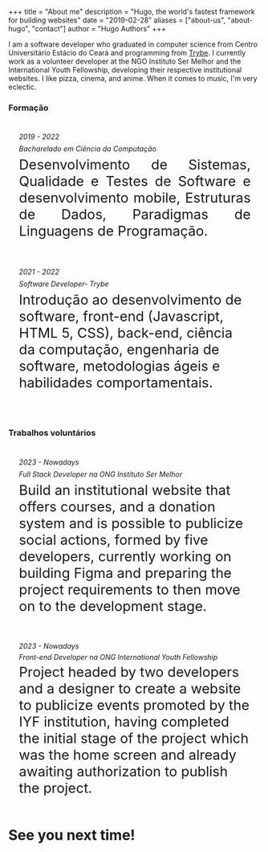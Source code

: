 +++
title = "About me"
description = "Hugo, the world's fastest framework for building websites"
date = "2019-02-28"
aliases = ["about-us", "about-hugo", "contact"]
author = "Hugo Authors"
+++

I am a software developer who graduated in computer science from Centro Universitário Estácio do Ceará and programming from [Trybe](https://www.betrybe.com/). I currently work as a volunteer developer at the NGO Instituto Ser Melhor and the International Youth Fellowship, developing their respective institutional websites. I like pizza, cinema, and anime. When it comes to music, I'm very eclectic.


### Formação

<div style='border:1px solid white; border-radius: 10px; padding: 15px; margin-bottom: 10px;'>
<p style='margin: 7px 5px;font-style: italic'>2019 - 2022</p>

<h6 style='margin: 7px 5px;'>Bacharelado em Ciência da Computação</h6>

<p style='margin: 7px 5px; font-size: 1.7rem;  text-align: justify'>
    Desenvolvimento de Sistemas, Qualidade e Testes de Software e desenvolvimento mobile, Estruturas de Dados, Paradigmas de Linguagens de Programação.  
</p>
</div>


<div style='border:1px solid white; border-radius: 10px; padding: 15px; margin-bottom: 50px'>
<p style='margin: 7px 5px;font-style: italic'>2021 - 2022</p>

<h6 style='margin: 7px 5px;'>Software Developer- Trybe</h6>

<p style='margin: 7px 5px; font-size: 1.7rem'>
    Introdução ao desenvolvimento de software, front-end (Javascript, HTML 5, CSS), back-end, ciência da computação, engenharia de software, metodologias ágeis e habilidades comportamentais. 
</p>
</div>  

### Trabalhos voluntários

<div style='border:1px solid white; border-radius: 10px; padding: 15px; margin-bottom: 10px'>
<p style='margin: 7px 5px;font-style: italic'>2023 - Nowadays</p>

<h6 style='margin: 7px 5px;'>Full Stack Developer na ONG Instituto Ser Melhor</h6>

<p style='margin: 7px 5px; font-size: 1.7rem'>
    Build an institutional website that offers courses, and a donation system and is possible to publicize social actions, formed by five developers, currently working on building Figma and preparing the project requirements to then move on to the development stage. 
</p>
</div>


<div style='border:1px solid white; border-radius: 10px; padding: 15px'>
<p style='margin: 5px;font-style: italic'>2023 - Nowadays</p>

<h6 style='margin: 5px;'>Front-end Developer na ONG International Youth Fellowship</h6>

<p style='margin: 5px; font-size: 1.7rem'>
    Project headed by two developers and a designer to create a website to publicize events promoted by the IYF institution, having completed the initial stage of the project which was the home screen and already awaiting authorization to publish the project.    
</p>
</div>

# See you next time!
